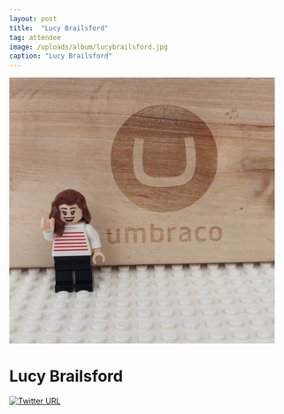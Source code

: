 ```yaml
---
layout: post
title:  "Lucy Brailsford"
tag: attendee
image: /uploads/album/lucybrailsford.jpg
caption: "Lucy Brailsford"
---
```


![](/uploads/album/lucybrailsford.jpg)
# Lucy Brailsford

[![Twitter URL](https://img.shields.io/twitter/url/https/twitter.com/lucybrailsford.svg?style=social&label=Follow%20%40lucybrailsford)](https://twitter.com/lucybrailsford)

